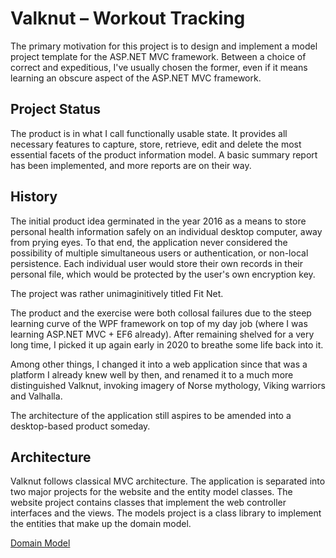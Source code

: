 # Valknut &ndash; Workout Tracking

The primary motivation for this project is to design and implement a model project template for the ASP.NET MVC framework. Between a choice of correct and expeditious, I've usually chosen the former, even if it means learning an obscure aspect of the ASP.NET MVC framework.

## Project Status

The product is in what I call functionally usable state. It provides all necessary features to capture, store, retrieve, edit and delete the most essential facets of the product information model. A basic summary report has been implemented, and more reports are on their way.

## History

The initial product idea germinated in the year 2016 as a means to store personal health information safely on an individual desktop computer, away from prying eyes. To that end, the application never considered the possibility of multiple simultaneous users or authentication, or non-local persistence. Each individual user would store their own records in their personal file, which would be protected by the user's own encryption key.

The project was rather unimaginitively titled Fit Net.

The product and the exercise were both collosal failures due to the steep learning curve of the WPF framework on top of my day job (where I was learning ASP.NET MVC + EF6 already). After remaining shelved for a very long time, I picked it up again early in 2020 to breathe some life back into it.

Among other things, I changed it into a web application since that was a platform I already knew well by then, and renamed it to a much more distinguished Valknut, invoking imagery of Norse mythology, Viking warriors and Valhalla.

The architecture of the application still aspires to be amended into a desktop-based product someday.

## Architecture

Valknut follows classical MVC architecture. The application is separated into two major projects for the website and the entity model classes. The website project contains classes that implement the web controller interfaces and the views. The models project is a class library to implement the entities that make up the domain model.

[Domain Model](domain-model.md)
